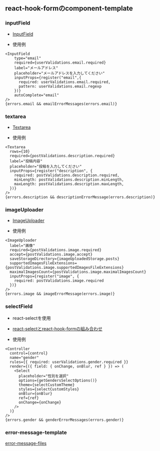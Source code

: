 ## react-hook-formのcomponent-template

### inputField
- [InputField](src/components/molecules/control/InputField)

- 使用例

```tsx
<InputField
    type="email"
    required={userValidations.email.required}
    label="メールアドレス"
    placeholder="メールアドレスを入力してください"
    inputProps={register("email",{
      required: userValidations.email.required,
      pattern: userValidations.email.regexp
    })}
    autoComplete="email"
/>
{errors.email && emailErrorMessages(errors.email)}
```

### textarea
- [Textarea](src/components/molecules/control/Textarea)

- 使用例

```tsx
<Textarea
  rows={10}
  required={postValidations.description.required}
  label="投稿内容"
  placeholder="投稿を入力してください"
  inputProps={register("description", {
    required: postValidations.description.required,
    minLength: postValidations.description.minLength,
    maxLength: postValidations.description.maxLength,
  })}
/>
{errors.description && descriptionErrorMessage(errors.description)}
```


### imageUploader
- [ImageUploader](src/components/molecules/control/ImageUploader)

- 使用例

```tsx
<ImageUploader
  label="画像"
  required={postValidations.image.required}
  accept={postValidations.image.accept}
  saveStorageDirectory={imageUploadedStorage.posts}
  supportedImagesFileExtensions={postValidations.image.supportedImagesFileExtensions}
  maximalImagesCount={postValidations.image.maximalImagesCount}
  inputProps={register("image", {
    required: postValidations.image.required
  })}
/>
{errors.image && imageErrorMessage(errors.image)}
```

### selectField

- react-selectを使用
- [react-selectとreact-hook-formの組み合わせ](src/components/organism/controlGroup/SignUpControlGroup/SignUpControlGroup.tsx)

- 使用例

```tsx
<Controller
  control={control}
  name="gender"
  rules={{ required: userValidations.gender.required }}
  render={({ field: { onChange, onBlur, ref } }) => (
    <Select
      placeholder="性別を選択"
      options={getGendersSelectOptions()}
      theme={selectCustomTheme}
      styles={selectCustomStyles}
      onBlur={onBlur}
      ref={ref}
      onChange={onChange}
    />
  )}
/>
{errors.gender && genderErrorMessages(errors.gender)}
```


### error-message-template

[error-message-files](src/config/validations/userValidations.tsx)
